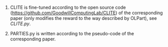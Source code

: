 1. CLITE is fine-tuned according to the open source code (https://github.com/GoodwillComputingLab/CLITE) of the corresponding paper (only modifies the reward to 
the way described by OLPart), see _CLITE.py_.

2. PARTIES.py is written according to the pseudo-code of the corresponding paper.